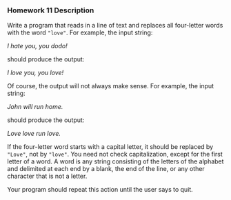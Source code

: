 ### Homework 11 Description

Write a program that reads in a line of text and replaces all four-letter words with the word `"love"`. For example, the input string:

*I hate you, you dodo!*

should produce the output:

*I love you, you love!*

Of course, the output will not always make sense. For example, the input string:

*John will run home.*

should produce the output:

*Love love run love.*

If the four-letter word starts with a capital letter, it should be replaced by `"Love"`, not by `"love"`. You need not check capitalization, except for the first letter of a word. A word is any string consisting of the letters of the alphabet and delimited at each end by a blank, the end of the line, or any other character that is not a letter.

Your program should repeat this action until the user says to quit.
